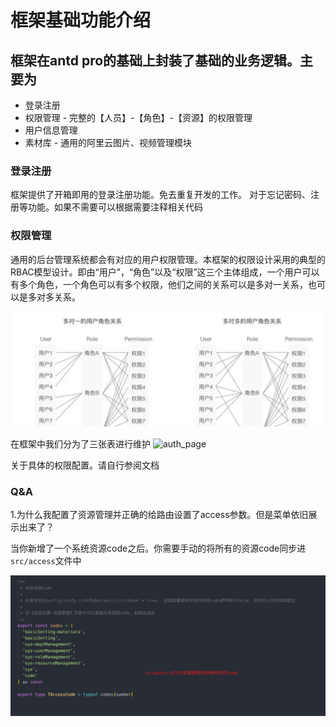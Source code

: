 # 框架基础功能介绍

## 框架在antd pro的基础上封装了基础的业务逻辑。主要为

- 登录注册
- 权限管理        - 完整的【人员】-【角色】-【资源】的权限管理
- 用户信息管理
- 素材库          - 通用的阿里云图片、视频管理模块

### 登录注册

框架提供了开箱即用的登录注册功能。免去重复开发的工作。 对于忘记密码、注册等功能。如果不需要可以根据需要注释相关代码

### 权限管理

通用的后台管理系统都会有对应的用户权限管理。本框架的权限设计采用的典型的RBAC模型设计。即由“用户”，“角色”以及“权限”这三个主体组成，一个用户可以有多个角色，一个角色可以有多个权限，他们之间的关系可以是多对一关系，也可以是多对多关系。

![auth_rbac](./images/auth_rbac.png)

在框架中我们分为了三张表进行维护
![auth_page](./images/auth_page.png)

关于具体的权限配置。请自行参阅文档

### Q&A

1.为什么我配置了资源管理并正确的给路由设置了access参数。但是菜单依旧展示出来了？

当你新增了一个系统资源code之后。你需要手动的将所有的资源code同步进`src/access`文件中

![access_codes](./images/access_codes.png)
